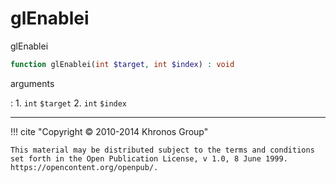 # glEnablei
glEnablei

```php
function glEnablei(int $target, int $index) : void
```

arguments

:    1. `int` `$target` 
    2. `int` `$index` 

---
     

!!! cite "Copyright © 2010-2014 Khronos Group"

    This material may be distributed subject to the terms and conditions set forth in the Open Publication License, v 1.0, 8 June 1999. https://opencontent.org/openpub/.